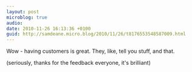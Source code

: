 ```yaml
---
layout: post
microblog: true
audio: 
date: 2010-11-26 16:13:36 +0100
guid: http://samdeane.micro.blog/2010/11/26/t8176553548587009.html
---
```

Wow - having customers is great. They, like, tell you stuff, and that.

(seriously, thanks for the feedback everyone, it's brilliant)
